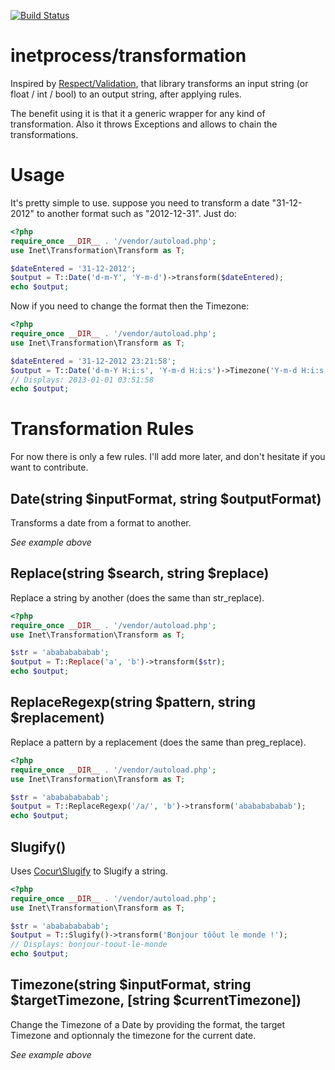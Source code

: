 [![Build Status](https://travis-ci.org/inetprocess/transformation.svg?branch=master)](https://travis-ci.org/inetprocess/transformation)

# inetprocess/transformation
Inspired by [Respect/Validation](https://github.com/Respect/Validation), that library transforms an input string (or float / int / bool) to an output string, after applying rules.

The benefit using it is that it a generic wrapper for any kind of transformation. Also it throws Exceptions and allows to chain the transformations.

# Usage
It's pretty simple to use. suppose you need to transform a date "31-12-2012" to another format such as "2012-12-31". Just do:
```php
<?php
require_once __DIR__ . '/vendor/autoload.php';
use Inet\Transformation\Transform as T;

$dateEntered = '31-12-2012';
$output = T::Date('d-m-Y', 'Y-m-d')->transform($dateEntered);
echo $output;
```

Now if you need to change the format then the Timezone:
```php
<?php
require_once __DIR__ . '/vendor/autoload.php';
use Inet\Transformation\Transform as T;

$dateEntered = '31-12-2012 23:21:58';
$output = T::Date('d-m-Y H:i:s', 'Y-m-d H:i:s')->Timezone('Y-m-d H:i:s', 'Asia/Calcutta')->transform($dateEntered);
// Displays: 2013-01-01 03:51:58
echo $output;
```

# Transformation Rules
For now there is only a few rules. I'll add more later, and don't hesitate if you want to contribute.

## Date(string $inputFormat, string $outputFormat)
Transforms a date from a format to another.

_See example above_

## Replace(string $search, string $replace)
Replace a string by another (does the same than str_replace).
```php
<?php
require_once __DIR__ . '/vendor/autoload.php';
use Inet\Transformation\Transform as T;

$str = 'abababababab';
$output = T::Replace('a', 'b')->transform($str);
echo $output;
```


## ReplaceRegexp(string $pattern, string $replacement)
Replace a pattern by a replacement (does the same than preg_replace).
```php
<?php
require_once __DIR__ . '/vendor/autoload.php';
use Inet\Transformation\Transform as T;

$str = 'abababababab';
$output = T::ReplaceRegexp('/a/', 'b')->transform('abababababab');
echo $output;
```

## Slugify()
Uses [Cocur\Slugify](https://github.com/cocur/slugify) to Slugify a string.
```php
<?php
require_once __DIR__ . '/vendor/autoload.php';
use Inet\Transformation\Transform as T;

$str = 'abababababab';
$output = T::Slugify()->transform('Bonjour tôôut le monde !');
// Displays: bonjour-toout-le-monde
echo $output;
```

## Timezone(string $inputFormat, string $targetTimezone, [string $currentTimezone])
Change the Timezone of a Date by providing the format, the target Timezone and optionnaly the timezone for the current date.

_See example above_
